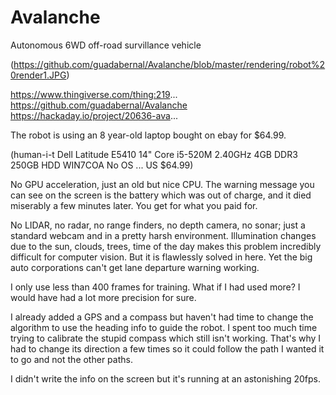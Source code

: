 # Avalanche
Autonomous 6WD off-road survillance vehicle

(https://github.com/guadabernal/Avalanche/blob/master/rendering/robot%20render1.JPG)

https://www.thingiverse.com/thing:219...
https://github.com/guadabernal/Avalanche
https://hackaday.io/project/20636-ava...

The robot is using an 8 year-old laptop bought on ebay for $64.99. 

(human-i-t Dell Latitude E5410 14" Core i5-520M 2.40GHz 4GB DDR3 250GB HDD WIN7COA No OS ... US $64.99)

No GPU acceleration, just an old but nice CPU.
The warning message you can see on the screen is the battery which was out of charge, and it died miserably a few minutes later. You get for what you paid for.

No LIDAR, no radar, no range finders, no depth camera, no sonar; just a standard webcam and in a pretty harsh environment. 
Illumination changes due to the sun, clouds, trees, time of the day makes this problem incredibly difficult for computer vision. But it is flawlessly solved in here. Yet the big auto corporations can't get lane departure warning working.

I only use less than 400 frames for training. What if I had used more? I would have had a lot more precision for sure.

I already added a GPS and a compass but haven't had time to change the algorithm to use the heading info to guide the robot. I spent too much time trying to calibrate the stupid compass which still isn't working. That's why I had to change its direction a few times so it could follow the path I wanted it to go and not the other paths.

I didn't write the info on the screen but it's running at an astonishing 20fps.

